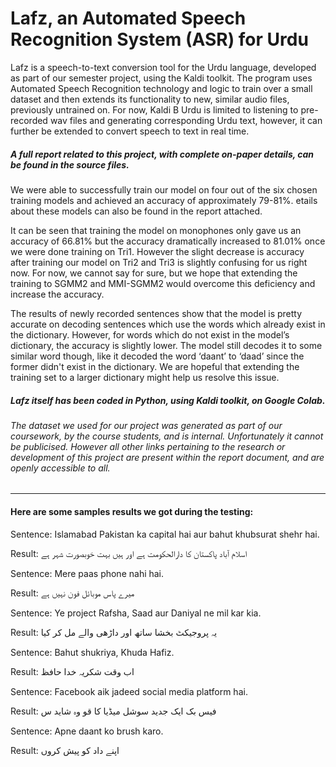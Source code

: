 # Lafz, an Automated Speech Recognition System  (ASR) for Urdu
Lafz is a speech-to-text conversion tool for the Urdu language, developed as part of our semester project, using the Kaldi toolkit. The program uses Automated Speech Recognition technology and logic to train over a small dataset and then extends its functionality to new, similar audio files, previously untrained on. For now, Kaldi B Urdu is limited to listening to pre-recorded wav files and generating corresponding Urdu text, however, it can further be extended to convert speech to text in real time.

##### A full report related to this project, with complete on-paper details, can be found in the source files.

We were able to successfully train our model on four out of the six chosen training models and achieved an accuracy of approximately 79-81%. etails about these models can also be found in the report attached.

It can be seen that training the model on monophones only gave us an accuracy of 66.81% but the accuracy dramatically increased to 81.01% once we were done training on Tri1. However the slight decrease is accuracy after training our model on Tri2 and Tri3 is slightly confusing for us right now. For now, we cannot say for sure, but we hope that extending the training to SGMM2 and MMI-SGMM2 would overcome this deficiency and increase the accuracy.

The results of newly recorded sentences show that the model is pretty accurate on decoding sentences which use the words which already exist in the dictionary. However, for words which do not exist in the model’s dictionary, the accuracy is slightly lower. The model still decodes it to some similar word though, like it decoded the word ‘daant’ to ‘daad’ since the former didn't exist in the dictionary. We are hopeful that extending the training set to a larger dictionary might help us resolve this issue.

##### Lafz itself has been coded in Python, using Kaldi toolkit, on Google Colab.

###### The dataset we used for our project was generated as part of our coursework, by the course students, and is internal. Unfortunately it cannot be publicised. However all other links pertaining to the research or development of this project are present within the report document, and are openly accessible to all.

_________________________________________________________________________________________________________________________________________________________________________

#### Here are some samples results we got during the testing:


Sentence: Islamabad Pakistan ka capital hai aur bahut khubsurat shehr hai.

Result:       اسلام آباد پاکستان کا دارالحکومت ہے اور ہیں بہت خوبصورت شہر ہے


Sentence: Mere paas phone nahi hai.

Result:       میرے پاس موبائل فون نہیں ہے


Sentence: Ye project Rafsha, Saad aur Daniyal ne mil kar kia.

Result:       یہ پروجیکٹ بخشا ساتھ اور داڑھی والے مل کر کیا


Sentence: Bahut shukriya, Khuda Hafiz.

Result:       اب وقت شکریہ خدا حافظ


Sentence: Facebook aik jadeed social media platform hai.

Result:       فیس بک ایک جدید سوشل میڈیا کا قو وہ شاید س


Sentence: Apne daant ko brush karo.

Result:       اپنے داد کو پیش کروں
